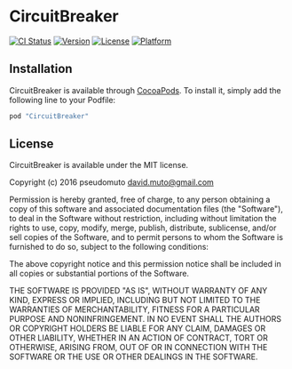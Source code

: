 # CircuitBreaker

[![CI Status](http://img.shields.io/travis/pseudomuto/CircuitBreaker.svg?style=flat)](https://travis-ci.org/pseudomuto/CircuitBreaker)
[![Version](https://img.shields.io/cocoapods/v/CircuitBreaker.svg?style=flat)](http://cocoapods.org/pods/CircuitBreaker)
[![License](https://img.shields.io/cocoapods/l/CircuitBreaker.svg?style=flat)](http://cocoapods.org/pods/CircuitBreaker)
[![Platform](https://img.shields.io/cocoapods/p/CircuitBreaker.svg?style=flat)](http://cocoapods.org/pods/CircuitBreaker)

## Installation

CircuitBreaker is available through [CocoaPods](http://cocoapods.org). To install
it, simply add the following line to your Podfile:

```ruby
pod "CircuitBreaker"
```

## License

CircuitBreaker is available under the MIT license.

Copyright (c) 2016 pseudomuto <david.muto@gmail.com>

Permission is hereby granted, free of charge, to any person obtaining a copy
of this software and associated documentation files (the "Software"), to deal
in the Software without restriction, including without limitation the rights
to use, copy, modify, merge, publish, distribute, sublicense, and/or sell
copies of the Software, and to permit persons to whom the Software is
furnished to do so, subject to the following conditions:

The above copyright notice and this permission notice shall be included in
all copies or substantial portions of the Software.

THE SOFTWARE IS PROVIDED "AS IS", WITHOUT WARRANTY OF ANY KIND, EXPRESS OR
IMPLIED, INCLUDING BUT NOT LIMITED TO THE WARRANTIES OF MERCHANTABILITY,
FITNESS FOR A PARTICULAR PURPOSE AND NONINFRINGEMENT. IN NO EVENT SHALL THE
AUTHORS OR COPYRIGHT HOLDERS BE LIABLE FOR ANY CLAIM, DAMAGES OR OTHER
LIABILITY, WHETHER IN AN ACTION OF CONTRACT, TORT OR OTHERWISE, ARISING FROM,
OUT OF OR IN CONNECTION WITH THE SOFTWARE OR THE USE OR OTHER DEALINGS IN
THE SOFTWARE.

